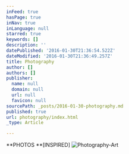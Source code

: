 ```yaml
---
inFeed: true
hasPage: true
inNav: true
inLanguage: null
starred: true
keywords: []
description: ''
datePublished: '2016-01-30T21:36:54.522Z'
dateModified: '2016-01-30T21:36:49.257Z'
title: Photography
author: []
authors: []
publisher:
  name: null
  domain: null
  url: null
  favicon: null
sourcePath: _posts/2016-01-30-photography.md
published: true
url: photography/index.html
_type: Article

---
```

**PHOTOS **\[INSPIRED\]
![Photography-Art](https://the-grid-user-content.s3-us-west-2.amazonaws.com/07e7e244-1954-4c7a-a25b-bbea82d28e22.jpg)
